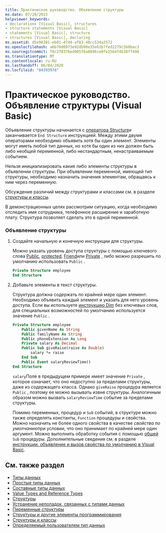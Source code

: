 ```yaml
---
title: Практическое руководство. Объявление структуры
ms.date: 07/20/2015
helpviewer_keywords:
- declarations [Visual Basic], structures
- structure statements [Visual Basic]
- statements [Visual Basic], structure
- structures [Visual Basic], declaring
ms.assetid: d5e98381-eb81-47d4-af83-48cc534a2572
ms.openlocfilehash: a6b70d0973e92db90e35e61b7fed2279c5b0bac3
ms.sourcegitcommit: f8c270376ed905f6a8896ce0fe25b4f4b38ff498
ms.translationtype: MT
ms.contentlocale: ru-RU
ms.lasthandoff: 06/04/2020
ms.locfileid: "84393978"
---
```

# <a name="how-to-declare-a-structure-visual-basic"></a>Практическое руководство. Объявление структуры (Visual Basic)
Объявление структуры начинается с [оператора Structure](../../../language-reference/statements/structure-statement.md)и заканчивается `End Structure` инструкцией. Между этими двумя операторами необходимо объявить хотя бы один *элемент*. Элементы могут иметь любой тип данных, но хотя бы один из них должен быть либо необщей переменной, либо нестандартным, ненастраиваемым событием.  
  
 Нельзя инициализировать какие либо элементы структуры в объявлении структуры. При объявлении переменной, имеющей тип структуры, необходимо назначить значения элементам, обращаясь к ним через переменную.  
  
 Обсуждение различий между структурами и классами см. в разделе [структуры и классы](structures-and-classes.md).  
  
 В демонстрационных целях рассмотрим ситуацию, когда необходимо отследить имя сотрудника, телефонное расширение и заработную плату. Структура позволяет сделать это в одной переменной.  
  
### <a name="to-declare-a-structure"></a>Объявление структуры  
  
1. Создайте начальную и конечную инструкции для структуры.  
  
     Можно указать уровень доступа структуры с помощью ключевого слова [Public](../../../language-reference/modifiers/public.md), [protected](../../../language-reference/modifiers/protected.md), [Friend](../../../language-reference/modifiers/friend.md)или [Private](../../../language-reference/modifiers/private.md) , либо можно разрешить по умолчанию использовать `Public` .  
  
    ```vb  
    Private Structure employee  
    End Structure  
    ```  
  
2. Добавьте элементы в текст структуры.  
  
     Структура должна содержать по крайней мере один элемент. Необходимо объявить каждый элемент и указать для него уровень доступа. Если вы используете [инструкцию Dim](../../../language-reference/statements/dim-statement.md) без ключевых слов, для специальных возможностей по умолчанию используется значение `Public` .  
  
    ```vb  
    Private Structure employee  
        Public givenName As String  
        Public familyName As String  
        Public phoneExtension As Long  
        Private salary As Decimal  
        Public Sub giveRaise(raise As Double)  
            salary *= raise  
        End Sub  
        Public Event salaryReviewTime()  
    End Structure  
    ```  
  
     `salary`Поле в предыдущем примере имеет значение `Private` , которое означает, что оно недоступно за пределами структуры, даже из содержащего класса. Однако `giveRaise` процедура является `Public` , поэтому ее можно вызывать извне структуры. Аналогичным образом можно вызвать `salaryReviewTime` событие за пределами структуры.  
  
     Помимо переменных, процедур и `Sub` событий, в структуре можно также определять константы, `Function` процедуры и свойства. Можно назначить не более одного свойства в качестве *свойства по умолчанию*при условии, что оно принимает по крайней мере один аргумент. Можно выполнить обработку события с помощью [общей](../../../language-reference/modifiers/shared.md) `Sub` процедуры. Дополнительные сведения см. в разделе [инструкции. объявление и вызов свойства по умолчанию в Visual Basic](../procedures/how-to-declare-and-call-a-default-property.md).  
  
## <a name="see-also"></a>См. также раздел

- [Типы данных](index.md)
- [Простые типы данных](elementary-data-types.md)
- [Составные типы данных](composite-data-types.md)
- [Value Types and Reference Types](value-types-and-reference-types.md)
- [Структуры](structures.md)
- [Устранение неполадок, связанных с типами данных](troubleshooting-data-types.md)
- [Переменные структуры](structure-variables.md)
- [Структуры и другие элементы программирования](structures-and-other-programming-elements.md)
- [Структуры и классы](structures-and-classes.md)
- [Определяемый пользователем тип данных](../../../language-reference/data-types/user-defined-data-type.md)

